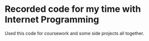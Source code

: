 # Recorded code for my time with Internet Programming
Used this code for coursework and some side projects all together. 
